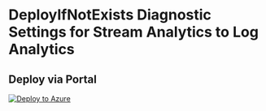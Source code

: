 # DeployIfNotExists Diagnostic Settings for Stream Analytics to Log Analytics


## Deploy via Portal

[![Deploy to Azure](http://azuredeploy.net/deploybutton.png)](https://portal.azure.com/#blade/Microsoft_Azure_Policy/CreatePolicyDefinitionBlade/uri/https%3A%2F%2Fraw.githubusercontent.com%2Fsixtencyber%2FAzure-Policies%2Fmain%2FLog_Analytics%2Fstream-analytics-to-loganalytics%2Fdeploy-diagnostic-settings-streamAnalytics-to-loganalytics.json)

